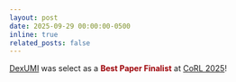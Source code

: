 ```yaml
---
layout: post
date: 2025-09-29 00:00:00-0500
inline: true
related_posts: false
---
```

[DexUMI](https://dex-umi.github.io/) was select as a <span style="color:#9d0208">**Best Paper Finalist**</span> at [CoRL 2025](https://www.corl.org/program/awards)!
